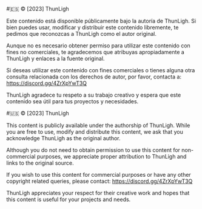 #🇪🇸 © [2023] ThunLigh

Este contenido está disponible públicamente bajo la autoría de ThunLigh. Si bien puedes usar, modificar y distribuir este contenido libremente, te pedimos que reconozcas a ThunLigh como el autor original. 

Aunque no es necesario obtener permiso para utilizar este contenido con fines no comerciales, te agradecemos que atribuyas apropiadamente a ThunLigh y enlaces a la fuente original.

Si deseas utilizar este contenido con fines comerciales o tienes alguna otra consulta relacionada con los derechos de autor, por favor, contacta a: https://discord.gg/4ZrXpYwT3Q

ThunLigh agradece tu respeto a su trabajo creativo y espera que este contenido sea útil para tus proyectos y necesidades.

#🇺🇸 © [2023] ThunLigh

This content is publicly available under the authorship of ThunLigh. While you are free to use, modify and distribute this content, we ask that you acknowledge ThunLigh as the original author.

Although you do not need to obtain permission to use this content for non-commercial purposes, we appreciate proper attribution to ThunLigh and links to the original source.

If you wish to use this content for commercial purposes or have any other copyright related queries, please contact: https://discord.gg/4ZrXpYwT3Q

ThunLigh appreciates your respect for their creative work and hopes that this content is useful for your projects and needs.

